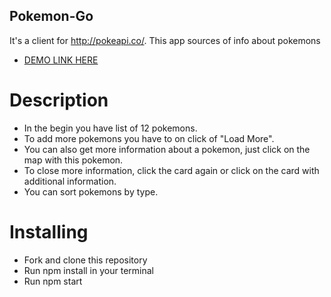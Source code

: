 ## Pokemon-Go

It's a client for http://pokeapi.co/. This app sources of info about  pokemons

* [DEMO LINK HERE](https://nvalja.github.io/pokemon-go/)

# Description
* In the begin you have list of 12 pokemons.
* To add more pokemons you have to on click of "Load More".
* You can also get more information about a pokemon, just click on the map with this pokemon.
* To close more information, click the card again or click on the card with additional information.
* You can sort pokemons by type. 

# Installing
* Fork and clone this repository
* Run npm install in your terminal
* Run npm start
